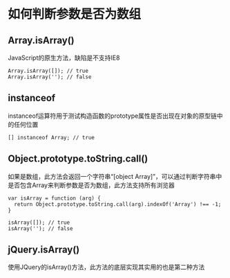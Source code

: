 # 如何判断参数是否为数组

## Array.isArray()

JavaScript的原生方法，缺陷是不支持IE8

    Array.isArray([]); // true
    Array.isArray(''); // false

## instanceof

instanceof运算符用于测试构造函数的prototype属性是否出现在对象的原型链中的任何位置

    [] instanceof Array; // true

## Object.prototype.toString.call()

如果是数组，此方法会返回一个字符串“[object Array]”，可以通过判断字符串中是否包含Array来判断参数是否为数组，此方法支持所有浏览器

    var isArray = function (arg) {
      return Object.prototype.toString.call(arg).indexOf('Array') !== -1;
    }

    isArray([]); // true
    isArray(''); // false

## jQuery.isArray()

使用JQuery的isArray()方法，此方法的底层实现其实用的也是第二种方法